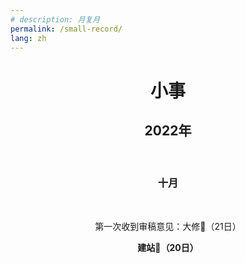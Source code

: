 ```yaml
---
# description: 月复月
permalink: /small-record/
lang: zh
---
```

<h1 style="text-align:center;">小事</h1>

<h2 style="text-align:center;">2022年</h2>

<br>

<h3 style="text-align:center;">十月</h3>

<br>

<p style="text-align:center;">第一次收到审稿意见：大修🥲（21日）</p>

<p style="text-align:center;font-weight:bold;">建站🥳（20日）</p>
